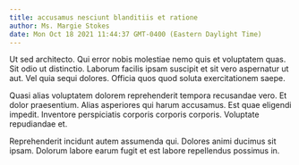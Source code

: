 ```yaml
---
title: accusamus nesciunt blanditiis et ratione
author: Ms. Margie Stokes
date: Mon Oct 18 2021 11:44:37 GMT-0400 (Eastern Daylight Time)
---
```

Ut sed architecto. Qui error nobis molestiae nemo quis et voluptatem quas. Sit odio ut distinctio. Laborum facilis ipsam suscipit et sit vero aspernatur ut aut. Vel quia sequi dolores. Officia quos quod soluta exercitationem saepe.

 Quasi alias voluptatem dolorem reprehenderit tempora recusandae vero. Et dolor praesentium. Alias asperiores qui harum accusamus. Est quae eligendi impedit. Inventore perspiciatis corporis corporis corporis. Voluptate repudiandae et.

 Reprehenderit incidunt autem assumenda qui. Dolores animi ducimus sit ipsam. Dolorum labore earum fugit et est labore repellendus possimus in.